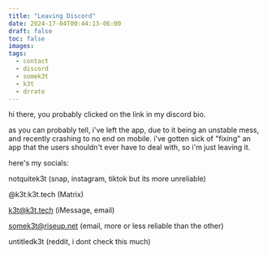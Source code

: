 ```yaml
---
title: "Leaving Discord"
date: 2024-17-04T00:44:13-06:00
draft: false
toc: false
images:
tags:
  - contact
  - discord
  - somek3t
  - k3t
  - drrate
---
```

hi there, you probably clicked on the link in my discord bio. 

as you can probably tell, i've left the app, due to it being an unstable mess, and recently crashing to no end on mobile. i've gotten sick of "fixing" an app that the users shouldn't ever have to deal with, so i'm just leaving it. 

here's my socials: 

notquitek3t   (snap, instagram, tiktok but its more unreliable) 

@k3t:k3t.tech (Matrix) 

k3t@k3t.tech  (iMessage, email) 

somek3t@riseup.net (email, more or less reliable than the other) 

untitledk3t   (reddit, i dont check this much) 